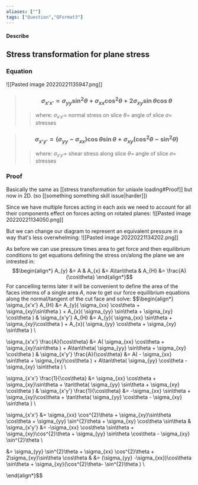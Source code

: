```yaml
---
aliases: [""]
tags: ["Question","QFormat3"]
---
```


#### Describe
## Stress transformation for plane stress
### Equation
![[Pasted image 20220221135947.png]]

> ### $$ \sigma_{x'x'} = \sigma_{yy} \sin^{2}\theta + \sigma_{xx} \cos^{2}\theta + 2\sigma_{xy}\sin\theta \cos\theta $$ 
>> where:
>> $\sigma_{x'x'}=$ normal stress on slice 
>> $\theta=$ angle of slice
>> $\sigma=$ stresses

> ### $$ \sigma_{x'y'} = (\sigma_{yy} -\sigma_{xx})\cos\theta \sin\theta  + \sigma_{xy}(\cos^{2}\theta- \sin^{2}\theta ) $$ 
>> where:
>> $\sigma_{x'y'}=$ shear stress along slice 
>> $\theta=$ angle of slice
>> $\sigma=$ stresses

### Proof
Basically the same as [[stress transformation for uniaxle loading#Proof]] but now in 2D. (so [[something something skill issue|harder]])

Since we have multiple forces acting in each axis we need to account for all their components effect on forces acting on rotated planes:
![[Pasted image 20220221134050.png]]

But we can change our diagram to represent an equivalent pressure in a way that's less overwhelming:
![[Pasted image 20220221134202.png]]

As before we can use pressure times area to get force and then equilibrium conditions to get equations defining the stress on/along the plane we are intrested in:
$$\begin{align*}
A_{y} &= A & A_{x} &= A\tan\theta & A_{H} &= \frac{A}{\cos\theta} 
\end{align*}$$
For cancelling terms later it will be convenient to define the area of the faces interms of a single area $A$, now to get our force equilibrium equations along the normal/tangent of the cut face and solve:
$$\begin{align*}
\sigma_{x'x'} A_{H} &= A_{y}( \sigma_{xx} \cos\theta + \sigma_{xy}\sin\theta ) + A_{x}( \sigma_{yy} \sin\theta + \sigma_{xy} \cos\theta ) &
\sigma_{x'y'} A_{H} &= A_{y}( \sigma_{xx} \sin\theta + \sigma_{xy}\cos\theta ) + A_{x}( \sigma_{yy} \cos\theta + \sigma_{xy} \sin\theta ) \\

\sigma_{x'x'} \frac{A}{\cos\theta} &= A( \sigma_{xx} \cos\theta + \sigma_{xy}\sin\theta ) + A\tan\theta( \sigma_{yy} \sin\theta + \sigma_{xy} \cos\theta ) &
\sigma_{x'y'} \frac{A}{\cos\theta} &= A( - \sigma_{xx} \sin\theta + \sigma_{xy}\cos\theta ) + A\tan\theta( \sigma_{yy} \cos\theta - \sigma_{xy} \sin\theta ) \\

\sigma_{x'x'} \frac{1}{\cos\theta} &=  \sigma_{xx} \cos\theta + \sigma_{xy}\sin\theta  + \tan\theta( \sigma_{yy} \sin\theta + \sigma_{xy} \cos\theta ) &
\sigma_{x'y'} \frac{1}{\cos\theta} &= -\sigma_{xx} \sin\theta + \sigma_{xy}\cos\theta  + \tan\theta( \sigma_{yy} \cos\theta - \sigma_{xy} \sin\theta ) \\

\sigma_{x'x'} &=  \sigma_{xx} \cos^{2}\theta + \sigma_{xy}\sin\theta \cos\theta  + \sigma_{yy} \sin^{2}\theta + \sigma_{xy} \cos\theta \sin\theta &
\sigma_{x'y'} &= -\sigma_{xx} \cos\theta \sin\theta + \sigma_{xy}\cos^{2}\theta  + \sigma_{yy} \sin\theta \cos\theta - \sigma_{xy} \sin^{2}\theta  \\

 &=  \sigma_{yy} \sin^{2}\theta + \sigma_{xx} \cos^{2}\theta + 2\sigma_{xy}\sin\theta \cos\theta  &
 &= (\sigma_{yy} -\sigma_{xx})\cos\theta \sin\theta  + \sigma_{xy}(\cos^{2}\theta- \sin^{2}\theta )    \\

\end{align*}$$